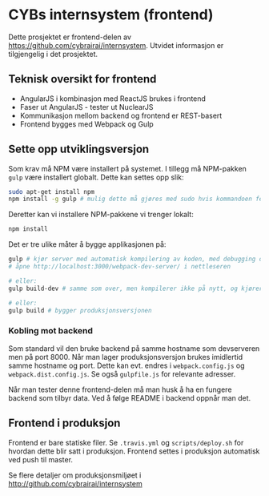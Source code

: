 # CYBs internsystem (frontend)
Dette prosjektet er frontend-delen av https://github.com/cybrairai/internsystem. Utvidet informasjon er tilgjengelig i det prosjektet.

## Teknisk oversikt for frontend
* AngularJS i kombinasjon med ReactJS brukes i frontend
* Faser ut AngularJS - tester ut NuclearJS
* Kommunikasjon mellom backend og frontend er REST-basert
* Frontend bygges med Webpack og Gulp

## Sette opp utviklingsversjon
Som krav må NPM være installert på systemet. I tillegg må NPM-pakken `gulp` være installert globalt. Dette kan settes opp slik:

```bash
sudo apt-get install npm
npm install -g gulp # mulig dette må gjøres med sudo hvis kommandoen feiler
```

Deretter kan vi installere NPM-pakkene vi trenger lokalt:

```bash
npm install
```

Det er tre ulike måter å bygge applikasjonen på:

```bash
gulp # kjør server med automatisk kompilering av koden, med debugging og dev-versjon
# åpne http://localhost:3000/webpack-dev-server/ i nettleseren
```

```bash
# eller:
gulp build-dev # samme som over, men kompilerer ikke på nytt, og kjører ikke server
```

```bash
# eller:
gulp build # bygger produksjonsversjonen
```

### Kobling mot backend
Som standard vil den bruke backend på samme hostname som devserveren men på port 8000. Når man lager produksjonsversjon brukes imidlertid samme hostname og port. Dette kan evt. endres i `webpack.config.js` og `webpack.dist.config.js`. Se også `gulpfile.js` for relevante adresser.

Når man tester denne frontend-delen må man husk å ha en fungere backend som tilbyr data. Ved å følge README i backend oppnår man det.

## Frontend i produksjon
Frontend er bare statiske filer. Se `.travis.yml` og `scripts/deploy.sh` for hvordan dette blir satt i produksjon. Frontend settes i produksjon automatisk ved push til master.

Se flere detaljer om produksjonsmiljøet i http://github.com/cybrairai/internsystem
